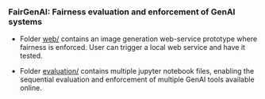 ### FairGenAI: Fairness evaluation and enforcement of GenAI systems

* Folder [web/](web/) contains an image generation web-service prototype where fairness is enforced. User can trigger a local web service and have it tested. 

* Folder [evaluation/](evaluation/) contains multiple jupyter notebook files, enabling the sequential evaluation and enforcement of multiple GenAI tools available online.


